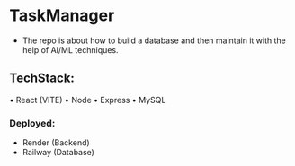 # TaskManager
- The repo is about how to build a database and then maintain it with the help of AI/ML techniques.

## TechStack:
• React (VITE)
• Node
• Express
• MySQL

### Deployed:
- Render (Backend)
- Railway (Database)